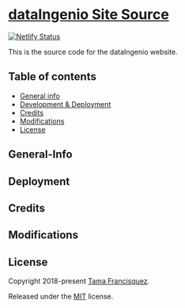 # [dataIngenio Site Source](https://www.dataingenio.com/)


[![Netlify Status](https://api.netlify.com/api/v1/badges/0599e9cf-2235-4b81-8cc7-4fb0a4804941/deploy-status)](https://app.netlify.com/sites/dataingenio/deploys)

This is the source code for the dataIngenio website.

## Table of contents
* [General info](#general-info)
* [Development & Deployment](#Deployment)
* [Credits](#Credits)
* [Modifications](#Modifications)
* [License](#License)

## General-Info

## Deployment

## Credits

## Modifications

## License

Copyright 2018-present [Tama Francisquez](https://georgecushen.com).

Released under the [MIT](https://github.com/sourcethemes/academic-kickstart/blob/master/LICENSE.md) license.

